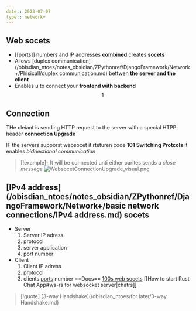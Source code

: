 ```yaml
---
date:: 2023-07-07
type:: network+
---
```

## Web socets 
- [[ports]] numbers and [IP](/obisdian_ntoes/notes_obsidian/ZPythonref/DjangoFramework/Network+/Ref_OSI/IP.md) addresses **combined** creates **socets**
- Allows [duplex communication](/obisdian_ntoes/notes_obsidian/ZPythonref/DjangoFramework/Network+/Phisicall/duplex communication.md) bettwen **the server  and the client** 
- Enables u to connect your **frontend with backend**
$$1$$
## Connection 
THe cleiant is sending HTTP  request to the 
server with a special HTPP header **connection Upgrade** 

IF the servers supporst websocet it rteturen code **101** **Switching Protcols** 
it enables *bidriectional communication*
>[!example]-
>It will be connected unti either parites sends a *close messege*
>![WebsocetConnectionUpgrade_visual.png](/static/WebsocetConnectionUpgrade_visual.png)

## [IPv4 address](/obisdian_ntoes/notes_obsidian/ZPythonref/DjangoFramework/Network+/basic network connections/IPv4 address.md) socets 

- Server 
	1. Server IP adress
	2. protocol
	3. server application
	4. port number 
- Client 
	1. Client IP adress 
	2. protocol
	3. clients [ports](/ports/ports.md) number 
==Docs==
[100s web socets](https://www.youtube.com/watch?v=ayUfHdHFCZE)
[[How to start Rust Chat App#ws-rs for websocket server|chatrs]]


>[!quote] [3-way Handshake](/obisdian_ntoes/for later/3-way Handshake.md) 